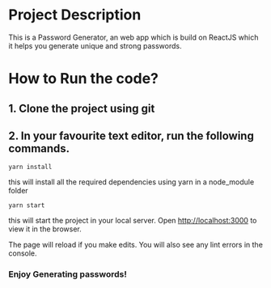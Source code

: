 # Project Description

This is a Password Generator, an web app which is build on ReactJS which it helps you generate unique and strong passwords.

# How to Run the code?

## 1. Clone the project using git  

## 2. In your favourite text editor, run the following commands.

`yarn install`

this will install all the required dependencies using yarn in a node_module folder

`yarn start`

this will start the project in your local server.
Open [http://localhost:3000](http://localhost:3000) to view it in the browser.

The page will reload if you make edits.
You will also see any lint errors in the console.

### Enjoy Generating passwords!
